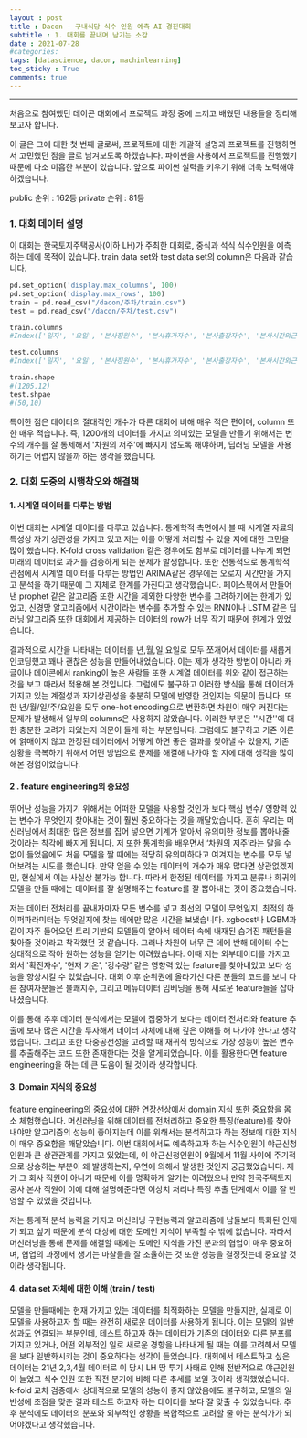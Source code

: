 ```yaml
---
layout : post
title : Dacon - 구내식당 식수 인원 예측 AI 경진대회
subtitle : 1. 대회를 끝내며 남기는 소감
date : 2021-07-28
#categories:
tags: [datascience, dacon, machinlearning]
toc_sticky : True
comments: true
---
```


---

처음으로 참여했던 데이콘 대회에서 프로젝트 과정 중에 느끼고 배웠던 내용들을 정리해보고자 합니다. 

이 글은 그에 대한 첫 번째 글로써, 프로젝트에 대한 개괄적 설명과 프로젝트를 진행하면서 고민했던 점을 글로 남겨보도록 하겠습니다. 파이썬을 사용해서 프로젝트를 진행했기 때문에 다소 미흡한 부분이 있습니다. 앞으로 파이썬 실력을 키우기 위해 더욱 노력해야 하겠습니다.

public 순위 : 162등
private 순위 : 81등



### 1. 대회 데이터 설명

이 대회는 한국토지주택공사(이하 LH)가 주최한 대회로, 중식과  석식 식수인원을 예측하는 데에 목적이 있습니다.  train data set와 test data set의 column은 다음과 같습니다.

```python
pd.set_option('display.max_columns', 100)
pd.set_option('display.max_rows', 100)
train = pd.read_csv("/dacon/주차/train.csv")
test = pd.read_csv("/dacon/주차/test.csv")

train.columns
#Index(['일자', '요일', '본사정원수', '본사휴가자수', '본사출장자수', '본사시간외근무명령서승인건수','현본사소속재택근무자수', '조식메뉴', '중식메뉴', '석식메뉴', '중식계', '석식계'],dtype='object')

test.columns
#Index(['일자', '요일', '본사정원수', '본사휴가자수', '본사출장자수', '본사시간외근무명령서승인건수','현본사소속재택근무자수', '조식메뉴', '중식메뉴', '석식메뉴'],dtype='object')

train.shape
#(1205,12)
test.shpae
#(50,10)
```



특이한 점은 데이터의 절대적인 개수가 다른 대회에 비해 매우 적은 편이며, column 또한 매우 적습니다. 즉,  1200개의 데이터를 가지고 의미있는 모델을 만들기 위해서는 변수의 개수를 잘 통제해서 '차원의 저주'에 빠지지 않도록 해야하며, 딥러닝 모델을 사용하기는 어렵지 않을까 하는 생각을 했습니다.



### 2. 대회 도중의 시행착오와 해결책

#### 1. 시계열 데이터를 다루는 방법

이번 대회는 시계열 데이터를 다루고 있습니다. 통계학적 측면에서 볼 때 시계열 자료의 특성상 자기 상관성을 가지고 있고 저는 이를 어떻게 처리할 수 있을 지에 대한 고민을 많이 했습니다. K-fold cross validation 같은 경우에도 함부로 데이터를 나누게 되면 미래의 데이터로 과거를 검증하게 되는 문제가 발생합니다. 또한 전통적으로 통계학적 관점에서 시계열 데이터를 다루는 방법인 ARIMA같은 경우에는 오로지 시간만을 가지고 분석을 하기 때문에 그 자체로 한계를 가진다고 생각했습니다. 페이스북에서 만들어낸 prophet 같은 알고리즘 또한 시간을 제외한 다양한 변수를 고려하기에는 한계가 있었고, 신경망 알고리즘에서 시간이라는 변수를 추가할 수 있는 RNN이나 LSTM 같은 딥러닝 알고리즘 또한 대회에서 제공하는 데이터의 row가 너무 작기 때문에 한계가 있었습니다. 

결과적으로 시간을 나타내는 데이터를 년,월,일,요일로 모두 쪼개어서 데이터를 새롭게 인코딩했고 꽤나 괜찮은 성능을 만들어내었습니다. 이는 제가 생각한 방법이 아니라 캐글이나 데이콘에서 ranking이 높은 사람들 또한 시계열 데이터를 위와 같이 접근하는 것을 보고 따라서 적용해 본 것입니다. 그럼에도 불구하고 이러한 방식을 통해 데이터가 가지고 있는 계절성과 자기상관성을 충분히 모델에 반영한 것인지는 의문이 듭니다. 또한 년/월/일/주/요일을 모두 one-hot  encoding으로 변환하면 차원이 매우 커진다는 문제가 발생해서 일부의 columns은 사용하지 않았습니다. 이러한 부분은 ''시간''에 대한 충분한 고려가 되었는지 의문이 들게 하는 부분입니다. 그럼에도 불구하고  기존 이론에 얽매이지 않고 한정된 데이터에서 어떻게 하면 좋은 결과를 찾아낼 수 있을지, 기존 상황을 극복하기 위해서 어떤 방법으로 문제를 해결해 나가야 할 지에 대해 생각을 많이 해본 경험이었습니다.



#### 2 . feature engineering의 중요성

뛰어난 성능을 가지기 위해서는 어떠한 모델을 사용할 것인가 보다 핵심 변수/ 영향력 있는 변수가 무엇인지 찾아내는 것이 훨씬 중요하다는 것을 깨달았습니다. 흔히 우리는 머신러닝에서 최대한 많은 정보를 집어 넣으면 기계가 알아서 유의미한 정보를 뽑아내줄 것이라는 착각에 빠지게 됩니다. 저 또한 통계학을 배우면서 ‘차원의 저주’라는 말을 수없이 들었음에도 처음 모델을 짤 때에는 적당히 유의미하다고 여겨지는 변수를 모두 넣어보려는 시도를 했습니다. 만약 얻을 수 있는 데이터의 개수가 매우 많다면 상관없겠지만, 현실에서 이는 사실상 불가능 합니다. 따라서 한정된 데이터를 가지고 분류나 회귀의 모델을 만들 때에는 데이터를 잘 설명해주는 feature를 잘 뽑아내는 것이  중요했습니다.  

저는 데이터 전처리를 끝내자마자 모든 변수를 넣고 최선의 모델이 무엇일지, 최적의 하이퍼파라미터는 무엇일지에 찾는 데에만 많은 시간을 보냈습니다.  xgboost나 LGBM과 같이 자주 들어오던 트리 기반의 모델들이 알아서 데이터 속에 내재된 숨겨진 패턴들을 찾아줄 것이라고 착각했던 것 같습니다. 그러나 차원이 너무 큰 데에 반해 데이터 수는 상대적으로 작아 원하는 성능을 얻기는 어려웠습니다. 이때 저는 외부데이터를 가지고 와서 '확진자수', '현재 기온', '강수량' 같은 영향력 있는 feature를 찾아내었고 보다 성능을 향상시킬 수 있었습니다.  대회 이후 순위권에 올라가신 다른 분들의 코드를 보니 다른 참여자분들은 불쾌지수, 그리고 메뉴데이터 임베딩을 통해 새로운 feature들을 잡아내셨습니다. 

이를 통해 추후 데이터 분석에서는 모델에 집중하기 보다는 데이터 전처리와 feature 추출에 보다 많은 시간을 투자해서 데이터 자체에 대해 깊은 이해를 해 나가야 한다고 생각했습니다. 그리고 또한 다중공선성을 고려할 때 재귀적 방식으로 가장 성능이 높은 변수를 추출해주는 코드 또한 존재한다는 것을 알게되었습니다. 이를 활용한다면 feature engineering을 하는 데 큰 도움이 될 것이라 생각합니다.



#### 3. Domain 지식의 중요성

feature engineering의 중요성에 대한 연장선상에서 domain 지식 또한 중요함을 몸소 체험했습니다. 머신러닝을 위해 데이터를 전처리하고 중요한 특징(feature)를 찾아내야만 알고리즘의 성능이 좋아지는데 이를 위해서는 분석하고자 하는 정보에 대한 지식이 매우 중요함을 깨달았습니다. 이번 대회에서도 예측하고자 하는 식수인원이 야근신청인원과 큰 상관관계를 가지고 있었는데, 이 야근신청인원이 9월에서 11월 사이에 주기적으로 상승하는 부분이 왜 발생하는지, 우연에 의해서 발생한 것인지 궁금했었습니다. 제가 그 회사 직원이 아니기 때문에 이를 명확하게 알기는 어려웠으나 만약 한국주택토지공사 본사 직원이 이에 대해 설명해준다면 이상치 처리나 특징 추출 단계에서 이를 잘 반영할 수 있었을 것입니다. 

저는 통계적 분석 능력을 가지고 머신러닝 구현능력과 알고리즘에 남들보다 특화된 인재가 되고 싶기 때문에 분석 대상에 대한 도메인 지식이 부족할 수 밖에 없습니다. 따라서 머신러닝을 통해 문제를 해결할 때에는 도메인 지식을 가진 분과의 협업이 매우 중요하며,  협업의 과정에서 생기는 마찰들을 잘 조율하는 것 또한 성능을 결정짓는데 중요할 것이라 생각됩니다.



#### 4. data set 자체에 대한 이해 (train / test)

모델을 만들때에는 현재 가지고 있는 데이터를 최적화하는 모델을 만들지만, 실제로 이 모델을 사용하고자 할 때는 완전히 새로운 데이터를 사용하게 됩니다. 이는 모델의 일반성과도 연결되는 부분인데, 테스트 하고자 하는 데이터가 기존의 데이터와 다른 분포를 가지고 있거나, 어떤 외부적인 일로 새로운 경향을 나타내게 될 때는 이를 고려해서 모델을 보다 일반화시키는 것이 중요하다는 생각이 들었습니다. 대회에서 테스트하고 싶은 데이터는 21년 2,3,4월 데이터로 이 당시 LH 땅 투기 사태로 인해 전반적으로 야근인원이 늘었고 식수 인원 또한 직전 분기에 비해 다른 추세를 보일 것이라 생각했었습니다. k-fold 교차 검증에서 상대적으로 모델의 성능이 좋지 않았음에도 불구하고, 모델의 일반성에 초점을 맞춘 결과 테스트 하고자 하는 데이터를 보다 잘 맞출 수 있었습니다. 추후 분석에도 데이터의 분포와 외부적인 상황을 복합적으로 고려할 줄 아는 분석가가 되어야겠다고 생각했습니다.






